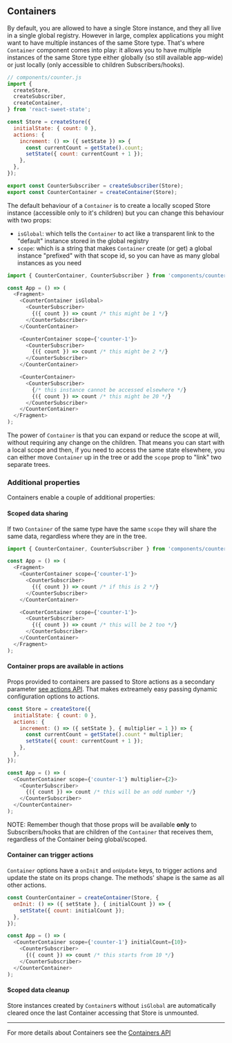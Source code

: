 ## Containers

By default, you are allowed to have a single Store instance, and they all live in a single global registry. However in large, complex applications you might want to have multiple instances of the same Store type. That's where `Container` component comes into play: it allows you to have multiple instances of the same Store type either globally (so still available app-wide) or just locally (only accessible to children Subscribers/hooks).

```js
// components/counter.js
import {
  createStore,
  createSubscriber,
  createContainer,
} from 'react-sweet-state';

const Store = createStore({
  initialState: { count: 0 },
  actions: {
    increment: () => ({ setState }) => {
      const currentCount = getState().count;
      setState({ count: currentCount + 1 });
    },
  },
});

export const CounterSubscriber = createSubscriber(Store);
export const CounterContainer = createContainer(Store);
```

The default behaviour of a `Container` is to create a locally scoped Store instance (accessible only to it's children) but you can change this behaviour with two props:

- `isGlobal`: which tells the `Container` to act like a transparent link to the "default" instance stored in the global registry
- `scope`: which is a string that makes `Container` create (or get) a global instance "prefixed" with that scope id, so you can have as many global instances as you need

```js
import { CounterContainer, CounterSubscriber } from 'components/counter';

const App = () => (
  <Fragment>
    <CounterContainer isGlobal>
      <CounterSubscriber>
        {({ count }) => count /* this might be 1 */}
      </CounterSubscriber>
    </CounterContainer>

    <CounterContainer scope={'counter-1'}>
      <CounterSubscriber>
        {({ count }) => count /* this might be 2 */}
      </CounterSubscriber>
    </CounterContainer>

    <CounterContainer>
      <CounterSubscriber>
        {/* this instance cannot be accessed elsewhere */}
        {({ count }) => count /* this might be 20 */}
      </CounterSubscriber>
    </CounterContainer>
  </Fragment>
);
```

The power of `Container` is that you can expand or reduce the scope at will, without requiring any change on the children. That means you can start with a local scope and then, if you need to access the same state elsewhere, you can either move `Container` up in the tree or add the `scope` prop to "link" two separate trees.

### Additional properties

Containers enable a couple of additional properties:

#### Scoped data sharing

If two `Container` of the same type have the same `scope` they will share the same data, regardless where they are in the tree.

```js
import { CounterContainer, CounterSubscriber } from 'components/counter';

const App = () => (
  <Fragment>
    <CounterContainer scope={'counter-1'}>
      <CounterSubscriber>
        {({ count }) => count /* if this is 2 */}
      </CounterSubscriber>
    </CounterContainer>

    <CounterContainer scope={'counter-1'}>
      <CounterSubscriber>
        {({ count }) => count /* this will be 2 too */}
      </CounterSubscriber>
    </CounterContainer>
  </Fragment>
);
```

#### Container props are available in actions

Props provided to containers are passed to Store actions as a secondary parameter [see actions API](./api/actions.md).
That makes extreamely easy passing dynamic configuration options to actions.

```js
const Store = createStore({
  initialState: { count: 0 },
  actions: {
    increment: () => ({ setState }, { multiplier = 1 }) => {
      const currentCount = getState().count * multiplier;
      setState({ count: currentCount + 1 });
    },
  },
});

const App = () => (
  <CounterContainer scope={'counter-1'} multiplier={2}>
    <CounterSubscriber>
      {({ count }) => count /* this will be an odd number */}
    </CounterSubscriber>
  </CounterContainer>
);
```

NOTE: Remember though that those props will be available **only** to Subscribers/hooks that are children of the `Container` that receives them, regardless of the Container being global/scoped.

#### Container can trigger actions

`Container` options have a `onInit` and `onUpdate` keys, to trigger actions and update the state on its props change. The methods' shape is the same as all other actions.

```js
const CounterContainer = createContainer(Store, {
  onInit: () => ({ setState }, { initialCount }) => {
    setState({ count: initialCount });
  },
});

const App = () => (
  <CounterContainer scope={'counter-1'} initialCount={10}>
    <CounterSubscriber>
      {({ count }) => count /* this starts from 10 */}
    </CounterSubscriber>
  </CounterContainer>
);
```

#### Scoped data cleanup

Store instances created by `Container`s without `isGlobal` are automatically cleared once the last Container accessing that Store is unmounted.

---

For more details about Containers see the [Containers API](./api/container.md)
